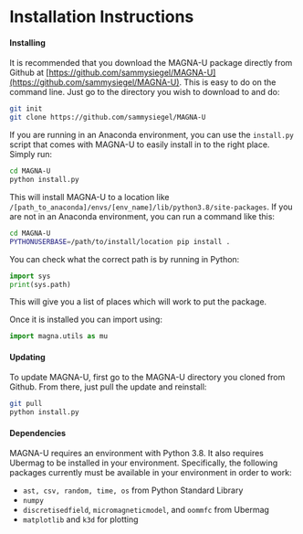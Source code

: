 # Installation Instructions

#### Installing
It is recommended that you  download the MAGNA-U
    package directly from Github at [https://github.com/sammysiegel/MAGNA-U](https://github.com/sammysiegel/MAGNA-U). This is easy
   to do on the command line. Just go to the directory you wish to download to and do:
   
```bash
git init
git clone https://github.com/sammysiegel/MAGNA-U
```

If you are running in an Anaconda environment, you can use the `install.py` script that
comes with MAGNA-U to easily install in to the right place. Simply run:

```bash
cd MAGNA-U
python install.py
```

This will install MAGNA-U to a location like `/[path_to_anaconda]/envs/[env_name]/lib/python3.8/site-packages`.
If you are not in an Anaconda environment, you can run a command like this:

```bash
cd MAGNA-U
PYTHONUSERBASE=/path/to/install/location pip install .
```

You can check what the correct path is by running in Python:
```python
import sys
print(sys.path)
```

This will give you a list of places which will work to put the package.
   
Once it is installed you can import using:
```python
import magna.utils as mu
```
   
#### Updating

To update MAGNA-U, first go to the MAGNA-U directory you cloned from Github. From there, just 
pull the update and reinstall:

```bash
git pull
python install.py
```

#### Dependencies

MAGNA-U requires an environment with Python 3.8. It also requires Ubermag to be
installed in your environment. Specifically, the following packages currently
must be available in your environment in order to work:

 - `ast, csv, random, time, os` from Python Standard Library
 - `numpy`
 - `discretisedfield`, `micromagneticmodel`, and `oommfc` from Ubermag
 - `matplotlib` and `k3d` for plotting
